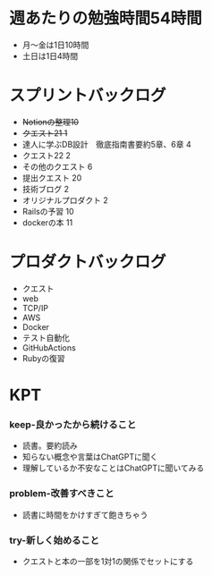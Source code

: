 
# 週あたりの勉強時間54時間
- 月〜金は1日10時間
- 土日は1日4時間

# スプリントバックログ
- ~~Notionの整理10~~
- ~~クエスト21 1~~
- 達人に学ぶDB設計　徹底指南書要約5章、6章 4
- クエスト22 2
- その他のクエスト 6
- 提出クエスト 20
- 技術ブログ 2
- オリジナルプロダクト 2
- Railsの予習 10
- dockerの本 11


# プロダクトバックログ
- クエスト
- web
- TCP/IP
- AWS
- Docker
- テスト自動化
- GitHubActions
- Rubyの復習

# KPT
### keep-良かったから続けること
- 読書。要約読み
- 知らない概念や言葉はChatGPTに聞く
- 理解しているか不安なことはChatGPTに聞いてみる

### problem-改善すべきこと
- 読書に時間をかけすぎて飽きちゃう

### try-新しく始めること
- クエストと本の一部を1対1の関係でセットにする
 
